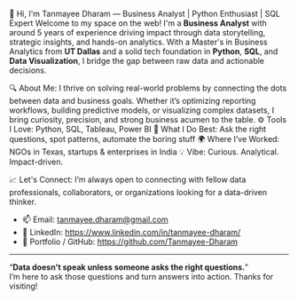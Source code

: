 👋 Hi, I'm Tanmayee Dharam — Business Analyst | Python Enthusiast | SQL Expert
Welcome to my space on the web! I'm a **Business Analyst** with around 5 years of experience driving impact through data storytelling, strategic insights, and hands-on analytics. With a Master's in Business Analytics from **UT Dallas** and a solid tech foundation in **Python**, **SQL**, and **Data Visualization**, I bridge the gap between raw data and actionable decisions.


🔍 About Me:
I thrive on solving real-world problems by connecting the dots between data and business goals. Whether it’s optimizing reporting workflows, building predictive models, or visualizing complex datasets, I bring curiosity, precision, and strong business acumen to the table.
⚙️ Tools I Love: Python, SQL, Tableau, Power BI
🧠 What I Do Best: Ask the right questions, spot patterns, automate the boring stuff
🌍 Where I’ve Worked: NGOs in Texas, startups & enterprises in India
💡 Vibe: Curious. Analytical. Impact-driven.

📈 Let's Connect:
I’m always open to connecting with fellow data professionals, collaborators, or organizations looking for a data-driven thinker.
- 📫 Email: tanmayee.dharam@gmail.com
- 💼 LinkedIn: https://www.linkedin.com/in/tanmayee-dharam/
- 📁 Portfolio / GitHub: https://github.com/Tanmayee-Dharam

---
“**Data doesn't speak unless someone asks the right questions.**”  
I’m here to ask those questions and turn answers into action. Thanks for visiting!

<!---
Tanmayee-Dharam/Tanmayee-Dharam is a ✨ special ✨ repository because its `README.md` (this file) appears on your GitHub profile.
You can click the Preview link to take a look at your changes.
--->

